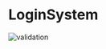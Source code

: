 # LoginSystem
![validation](https://user-images.githubusercontent.com/66320171/125250980-76634380-e314-11eb-9c54-da9a9b353ad2.png)
